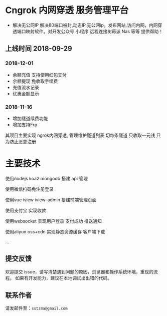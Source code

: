 
# Cngrok 内网穿透 服务管理平台
- 解决无公网IP 解决80端口被封,动态IP,无公网ip。发布网站,访问内网，内网穿透端口映射软件。对开发公众号 小程序 远程连接树莓派 Nas 等等 提供帮助！
## 上线时间 2018-09-29

### 2018-12-01
- 余额充值 支持使用红包支付  
- 余额提现 免收取手续费
- 充值流水记录
- 优惠金额显示


 ### 2018-11-16
  * 增加隧道续费功能
  * 增加支持Frp 


其项目主要实现 ngrok内网穿透, 管理维护隧道列表 切每条隧道 只收取一元钱 只为防止恶意注册

# 主要技术
使用nodejs koa2 mongodb 搭建 api 管理

使用微信扫码免注册登录  

使用vue iview iview-admin 搭建前端管理页面

使用支付宝 实现收款 

使用websocket 实现用户登录 支付成功 推送通知

使用aliyun oss+cdn 实现静态资源缓存 客户端下载

...

## 提交反馈

欢迎提交 issue，请写清楚遇到问题的原因，浏览器和操作系统环境，重现的流程。
如果有开发能力，建议在本地调试出出错的代码。


## 联系作者

请发邮件至：`sstzma@gmail.com`
